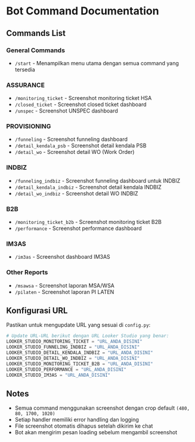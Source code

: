 # Bot Command Documentation

## Commands List

### General Commands
- `/start` - Menampilkan menu utama dengan semua command yang tersedia

### ASSURANCE
- `/monitoring_ticket` - Screenshot monitoring ticket HSA
- `/closed_ticket` - Screenshot closed ticket dashboard
- `/unspec` - Screenshot UNSPEC dashboard

### PROVISIONING
- `/funneling` - Screenshot funneling dashboard
- `/detail_kendala_psb` - Screenshot detail kendala PSB
- `/detail_wo` - Screenshot detail WO (Work Order)

### INDBIZ
- `/funneling_indbiz` - Screenshot funneling dashboard untuk INDBIZ
- `/detail_kendala_indbiz` - Screenshot detail kendala INDBIZ
- `/detail_wo_indbiz` - Screenshot detail WO INDBIZ

### B2B
- `/monitoring_ticket_b2b` - Screenshot monitoring ticket B2B
- `/performance` - Screenshot performance dashboard

### IM3AS
- `/im3as` - Screenshot dashboard IM3AS

### Other Reports
- `/msawsa` - Screenshot laporan MSA/WSA
- `/pilaten` - Screenshot laporan PI LATEN

## Konfigurasi URL

Pastikan untuk mengupdate URL yang sesuai di `config.py`:

```python
# Update URL-URL berikut dengan URL Looker Studio yang benar:
LOOKER_STUDIO_MONITORING_TICKET = "URL_ANDA_DISINI"
LOOKER_STUDIO_FUNNELING_INDBIZ = "URL_ANDA_DISINI"
LOOKER_STUDIO_DETAIL_KENDALA_INDBIZ = "URL_ANDA_DISINI"
LOOKER_STUDIO_DETAIL_WO_INDBIZ = "URL_ANDA_DISINI"
LOOKER_STUDIO_MONITORING_TICKET_B2B = "URL_ANDA_DISINI"
LOOKER_STUDIO_PERFORMANCE = "URL_ANDA_DISINI"
LOOKER_STUDIO_IM3AS = "URL_ANDA_DISINI"
```

## Notes
- Semua command menggunakan screenshot dengan crop default `(480, 80, 1700, 1020)`
- Setiap handler memiliki error handling dan logging
- File screenshot otomatis dihapus setelah dikirim ke chat
- Bot akan mengirim pesan loading sebelum mengambil screenshot
